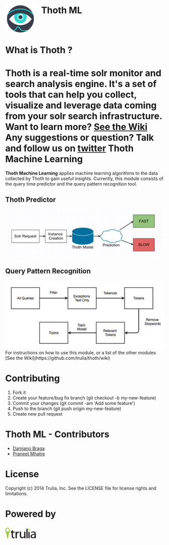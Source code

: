 <img align="left" src="img/thoth.png?raw=true">  &nbsp;&nbsp; Thoth ML
======================
<br><br>

What is Thoth ?
=====================
**Thoth** is a real-time solr monitor and search analysis engine. It's a set of tools that can help you collect, visualize and leverage data coming from your solr search infrastructure.
Want to learn more? [See the Wiki](https://github.com/trulia/thoth/wiki)
<br>
Any suggestions or question? Talk and follow us on [twitter](https://twitter.com/Project_Thoth)
Thoth Machine Learning
======================
**Thoth Machine Learning** applies machine learning algorithms to the data collected by Thoth to gain useful insights. Currently, this module consists of the query time predictor and the query pattern recognition tool.

Thoth Predictor
----------------

<img src="img/thoth-predictor.png?raw=true">

Query Pattern Recognition
---------------------------
<img src="img/topicmodeling.jpg?raw=true">
<br>
For instructions on how to use this module, or a list of the other modules [See the Wiki](https://github.com/trulia/thoth/wiki)

Contributing
=======================
1. Fork it
2. Create your feature/bug fix branch (git checkout -b my-new-feature)
3. Commit your changes (git commit -am 'Add some feature')
4. Push to the branch (git push origin my-new-feature)
5. Create new pull request

Thoth ML - Contributors
=======================
- [Damiano Braga](https://github.com/dbraga)
- [Praneet Mhatre](https://github.com/pmhatre)

License
=============
Copyright (c) 2014 Trulia, Inc. See the LICENSE file for license rights and limitations.

Powered by
=============
<img align="left" src="img/powered-trulia.png?raw=true">

